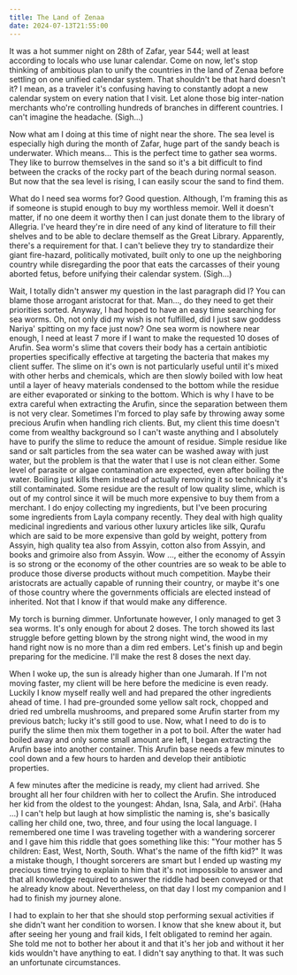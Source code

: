 ```yaml
---
title: The Land of Zenaa
date: 2024-07-13T21:55:00
---
```

It was a hot summer night on 28th of Zafar, year 544; well at least according to locals who use lunar calendar. Come on now, let's stop thinking of ambitious plan to unify the countries in the land of Zenaa before settling on one unified calendar system. That shouldn't be that hard doesn't it? I mean, as a traveler it's confusing having to constantly adopt a new calendar system on every nation that I visit. Let alone those big inter-nation merchants who're controlling hundreds of branches in different countries. I can't imagine the headache. (Sigh...)

Now what am I doing at this time of night near the shore. The sea level is especially high during the month of Zafar, huge part of the sandy beach is underwater. Which means... This is the perfect time to gather sea worms. They like to burrow themselves in the sand so it's a bit difficult to find between the cracks of the rocky part of the beach during normal season. But now that the sea level is rising, I can easily scour the sand to find them.

What do I need sea worms for? Good question. Although, I'm framing this as if someone is stupid enough to buy my worthless memoir. Well it doesn't matter, if no one deem it worthy then I can just donate them to the library of Allegria. I've heard they're in dire need of any kind of literature to fill their shelves and to be able to declare themself as the Great Library. Apparently, there's a requirement for that. I can't believe they try to standardize their giant fire-hazard, politically motivated, built only to one up the neighboring country while disregarding the poor that eats the carcasses of their young aborted fetus, before unifying their calendar system. (Sigh...)

Wait, I totally didn't answer my question in the last paragraph did I? You can blame those arrogant aristocrat for that. Man..., do they need to get their priorities sorted. Anyway, I had hoped to have an easy time searching for sea worms. Oh, not only did my wish is not fulfilled, did I just saw goddess Nariya' spitting on my face just now? One sea worm is nowhere near enough, I need at least 7 more if I want to make the requested 10 doses of Arufin. Sea worm's slime that covers their body has a certain antibiotic properties specifically effective at targeting the bacteria that makes my client suffer. The slime on it's own is not particularly useful until it's mixed with other herbs and chemicals, which are then slowly boiled with low heat until a layer of heavy materials condensed to the bottom while the residue are either evaporated or sinking to the bottom. Which is why I have to be extra careful when extracting the Arufin, since the separation between them is not very clear. Sometimes I'm forced to play safe by throwing away some precious Arufin when handling rich clients. But, my client this time doesn't come from wealthy background so I can't waste anything and I absolutely have to purify the slime to reduce the amount of residue. Simple residue like sand or salt particles from the sea water can be washed away with just water, but the problem is that the water that I use is not clean either. Some level of parasite or algae contamination are expected, even after boiling the water. Boiling just kills them instead of actually removing it so technically it's still contaminated. Some residue are the result of low quality slime, which is out of my control since it will be much more expensive to buy them from a merchant. I do enjoy collecting my ingredients, but I've been procuring some ingredients from Layla company recently. They deal with high quality medicinal ingredients and various other luxury articles like silk, Qurafu which are said to be more expensive than gold by weight, pottery from Assyin, high quality tea also from Assyin, cotton also from Assyin, and books and grimoire also from Assyin. Wow ..., either the economy of Assyin is so strong or the economy of the other countries are so weak to be able to produce those diverse products without much competition. Maybe their aristocrats are actually capable of running their country, or maybe it's one of those country where the governments officials are elected instead of inherited. Not that I know if that would make any difference.

My torch is burning dimmer. Unfortunate however, I only managed to get 3 sea worms. It's only enough for about 2 doses. The torch showed its last struggle before getting blown by the strong night wind, the wood in my hand right now is no more than a dim red embers. Let's finish up and begin preparing for the medicine. I'll make the rest 8 doses the next day.

When I woke up, the sun is already higher than one Jumarah. If I'm not moving faster, my client will be here before the medicine is even ready. Luckily I know myself really well and had prepared the other ingredients ahead of time. I had pre-grounded some yellow salt rock, chopped and dried red umbrella mushrooms, and prepared some Arufin starter from my previous batch; lucky it's still good to use. Now, what I need to do is to purify the slime then mix them together in a pot to boil. After the water had boiled away and only some small amount are left, I began extracting the Arufin base into another container. This Arufin base needs a few minutes to cool down and a few hours to harden and develop their antibiotic properties.

A few minutes after the medicine is ready, my client had arrived. She brought all her four children with her to collect the Arufin. She introduced her kid from the oldest to the youngest: Ahdan, Isna, Sala, and Arbi'. (Haha ...) I can't help but laugh at how simplistic the naming is, she's basically calling her child one, two, three, and four using the local language. I remembered one time I was traveling together with a wandering sorcerer and I gave him this riddle that goes something like this: "Your mother has 5 children: East, West, North, South. What's the name of the fifth kid?" It was a mistake though, I thought sorcerers are smart but I ended up wasting my precious time trying to explain to him that it's not impossible to answer and that all knowledge required to answer the riddle had been conveyed or that he already know about. Nevertheless, on that day I lost my companion and I had to finish my journey alone.

I had to explain to her that she should stop performing sexual activities if she didn't want her condition to worsen. I know that she knew about it, but after seeing her young and frail kids, I felt obligated to remind her again. She told me not to bother her about it and that it's her job and without it her kids wouldn't have anything to eat. I didn't say anything to that. It was such an unfortunate circumstances.